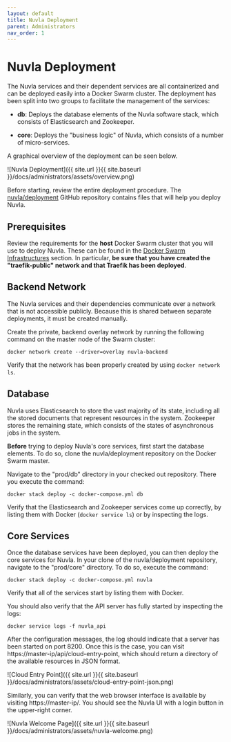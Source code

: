 ```yaml
---
layout: default
title: Nuvla Deployment
parent: Administrators
nav_order: 1
---
```


Nuvla Deployment
================

The Nuvla services and their dependent services are all containerized
and can be deployed easily into a Docker Swarm cluster. The deployment
has been split into two groups to facilitate the management of the
services:

 - **db**: Deploys the database elements of the Nuvla software stack,
   which consists of Elasticsearch and Zookeeper. 

 - **core**: Deploys the "business logic" of Nuvla, which consists of
   a number of micro-services.

A graphical overview of the deployment can be seen below.

![Nuvla Deployment]({{ site.url }}{{ site.baseurl }}/docs/administrators/assets/overview.png)

Before starting, review the entire deployment procedure.  The
[nuvla/deployment](https://github.com/nuvla/deployment) GitHub
repository contains files that will help you deploy Nuvla.

## Prerequisites

Review the requirements for the **host** Docker Swarm cluster that you
will use to deploy Nuvla. These can be found in the [Docker Swarm
Infrastructures](swarm-deployment.html) section. In particular, **be
sure that you have created the "traefik-public" network and that
Traefik has been deployed**.

## Backend Network

The Nuvla services and their dependencies communicate over a network
that is not accessible publicly. Because this is shared between
separate deployments, it must be created manually. 

Create the private, backend overlay network by running the following
command on the master node of the Swarm cluster:

    docker network create --driver=overlay nuvla-backend

Verify that the network has been properly created by using `docker
network ls`.

## Database

Nuvla uses Elasticsearch to store the vast majority of its state,
including all the stored documents that represent resources in the
system. Zookeeper stores the remaining state, which consists of the
states of asynchronous jobs in the system.

**Before** trying to deploy Nuvla's core services, first start the
database elements.  To do so, clone the nuvla/deployment repository on
the Docker Swarm master.

Navigate to the "prod/db" directory in your checked out
repository. There you execute the command:

    docker stack deploy -c docker-compose.yml db

Verify that the Elasticsearch and Zookeeper services come up
correctly, by listing them with Docker (`docker service ls`) or by
inspecting the logs.

## Core Services

Once the database services have been deployed, you can then deploy the
core services for Nuvla.  In your clone of the nuvla/deployment
repository, navigate to the "prod/core" directory. To do so, execute
the command:

    docker stack deploy -c docker-compose.yml nuvla

Verify that all of the services start by listing them with Docker.

You should also verify that the API server has fully started by
inspecting the logs:

    docker service logs -f nuvla_api

After the configuration messages, the log should indicate that a
server has been started on port 8200. Once this is the case, you can
visit https://master-ip/api/cloud-entry-point, which should return a
directory of the available resources in JSON format.

![Cloud Entry Point]({{ site.url }}{{ site.baseurl }}/docs/administrators/assets/cloud-entry-point-json.png)

Similarly, you can verify that the web browser interface is available
by visiting https://master-ip/. You should see the Nuvla UI with a
login button in the upper-right corner.

![Nuvla Welcome Page]({{ site.url }}{{ site.baseurl }}/docs/administrators/assets/nuvla-welcome.png)

